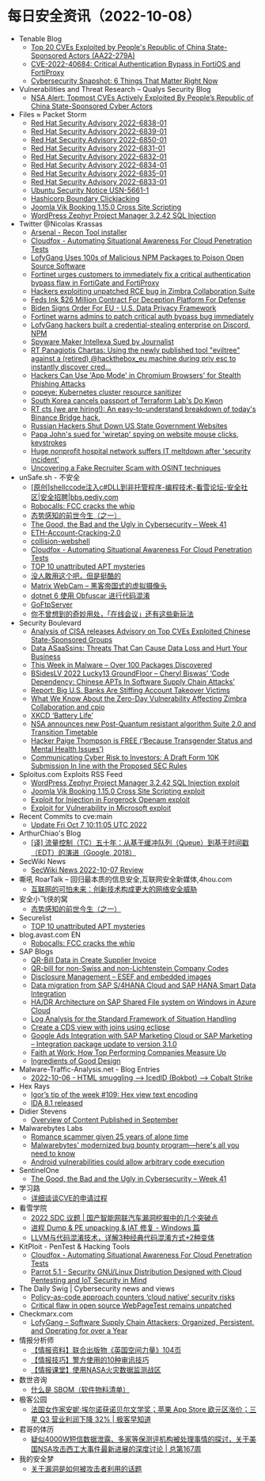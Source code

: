 # 每日安全资讯（2022-10-08）

- Tenable Blog
  - [Top 20 CVEs Exploited by People's Republic of China State-Sponsored Actors (AA22-279A)](https://www.tenable.com/blog/cisa-top-20-cves-exploited-peoples-republic-of-china-state-sponsored-actors-aa22-279a)
  - [CVE-2022-40684: Critical Authentication Bypass in FortiOS and FortiProxy](https://www.tenable.com/blog/cve-2022-40684-critical-authentication-bypass-in-fortios-and-fortiproxy)
  - [Cybersecurity Snapshot: 6 Things That Matter Right Now](https://www.tenable.com/blog/cybersecurity-snapshot-6-things-that-matter-right-now-oct-7)
- Vulnerabilities and Threat Research – Qualys Security Blog
  - [NSA Alert: Topmost CVEs Actively Exploited By People’s Republic of China State-Sponsored Cyber Actors](https://blog.qualys.com/category/vulnerabilities-threat-research)
- Files ≈ Packet Storm
  - [Red Hat Security Advisory 2022-6838-01](https://packetstormsecurity.com/files/168663/RHSA-2022-6838-01.txt)
  - [Red Hat Security Advisory 2022-6839-01](https://packetstormsecurity.com/files/168662/RHSA-2022-6839-01.txt)
  - [Red Hat Security Advisory 2022-6850-01](https://packetstormsecurity.com/files/168661/RHSA-2022-6850-01.txt)
  - [Red Hat Security Advisory 2022-6831-01](https://packetstormsecurity.com/files/168660/RHSA-2022-6831-01.txt)
  - [Red Hat Security Advisory 2022-6832-01](https://packetstormsecurity.com/files/168659/RHSA-2022-6832-01.txt)
  - [Red Hat Security Advisory 2022-6834-01](https://packetstormsecurity.com/files/168658/RHSA-2022-6834-01.txt)
  - [Red Hat Security Advisory 2022-6835-01](https://packetstormsecurity.com/files/168657/RHSA-2022-6835-01.txt)
  - [Red Hat Security Advisory 2022-6833-01](https://packetstormsecurity.com/files/168656/RHSA-2022-6833-01.txt)
  - [Ubuntu Security Notice USN-5661-1](https://packetstormsecurity.com/files/168655/USN-5661-1.txt)
  - [Hashicorp Boundary Clickjacking](https://packetstormsecurity.com/files/168654/hashicorpboundary-clickjack.txt)
  - [Joomla Vik Booking 1.15.0 Cross Site Scripting](https://packetstormsecurity.com/files/168653/joomlavikbooking1150-xss.txt)
  - [WordPress Zephyr Project Manager 3.2.42 SQL Injection](https://packetstormsecurity.com/files/168652/wpzephyrpm3242-sql.txt)
- Twitter @Nicolas Krassas
  - [Arsenal - Recon Tool installer](https://twitter.com/Dinosn/status/1578436925543034880)
  - [Cloudfox - Automating Situational Awareness For Cloud Penetration Tests](https://twitter.com/Dinosn/status/1578429293784227847)
  - [LofyGang Uses 100s of Malicious NPM Packages to Poison Open Source Software](https://twitter.com/Dinosn/status/1578423205311963136)
  - [Fortinet urges customers to immediately fix a critical authentication bypass flaw in FortiGate and FortiProxy](https://twitter.com/Dinosn/status/1578399342032977921)
  - [Hackers exploiting unpatched RCE bug in Zimbra Collaboration Suite](https://twitter.com/Dinosn/status/1578399315642425346)
  - [Feds Ink $26 Million Contract For Deception Platform For Defense](https://twitter.com/Dinosn/status/1578399260512583680)
  - [Biden Signs Order For EU - U.S. Data Privacy Framework](https://twitter.com/Dinosn/status/1578399196658425863)
  - [Fortinet warns admins to patch critical auth bypass bug immediately](https://twitter.com/Dinosn/status/1578377124871815172)
  - [LofyGang hackers built a credential-stealing enterprise on Discord, NPM](https://twitter.com/Dinosn/status/1578376991107153920)
  - [Spyware Maker Intellexa Sued by Journalist](https://twitter.com/Dinosn/status/1578350946492436482)
  - [RT Panagiotis Chartas: Using the newly published tool "eviltree" against a (retired) @hackthebox_eu machine during priv esc to instantly discover cred...](https://twitter.com/t3l3machus/status/1578338978738020352)
  - [Hackers Can Use 'App Mode' in Chromium Browsers' for Stealth Phishing Attacks](https://twitter.com/Dinosn/status/1578336995226841089)
  - [popeye: Kubernetes cluster resource sanitizer](https://twitter.com/Dinosn/status/1578302529326448640)
  - [South Korea cancels passport of Terraform Lab's Do Kwon](https://twitter.com/Dinosn/status/1578302487097810944)
  - [RT cts (we are hiring!): An easy-to-understand breakdown of today's Binance Bridge hack.](https://twitter.com/gf_256/status/1578258553357275136)
  - [Russian Hackers Shut Down US State Government Websites](https://twitter.com/Dinosn/status/1578253324549124096)
  - [Papa John's sued for 'wiretap' spying on website mouse clicks, keystrokes](https://twitter.com/Dinosn/status/1578253278168551424)
  - [Huge nonprofit hospital network suffers IT meltdown after 'security incident'](https://twitter.com/Dinosn/status/1578252783760936962)
  - [Uncovering a Fake Recruiter Scam with OSINT techniques](https://twitter.com/Dinosn/status/1578252736302264326)
- unSafe.sh - 不安全
  - [[原创]shellccode注入c#DLL到非托管程序-编程技术-看雪论坛-安全社区|安全招聘|bbs.pediy.com](https://buaq.net/go-129554.html)
  - [Robocalls: FCC cracks the whip](https://buaq.net/go-129555.html)
  - [态势感知的前世今生（之一）](https://buaq.net/go-129544.html)
  - [The Good, the Bad and the Ugly in Cybersecurity – Week 41](https://buaq.net/go-129545.html)
  - [ETH-Account-Cracking-2.0](https://buaq.net/go-129552.html)
  - [collision-webshell](https://buaq.net/go-129553.html)
  - [Cloudfox - Automating Situational Awareness For Cloud Penetration Tests](https://buaq.net/go-129546.html)
  - [TOP 10 unattributed APT mysteries](https://buaq.net/go-129541.html)
  - [没人敢用这个吧，但是挺酷的](https://buaq.net/go-129571.html)
  - [Matrix WebCam – 黑客帝国式的虚拟摄像头](https://buaq.net/go-129533.html)
  - [dotnet 6 使用 Obfuscar 进行代码混淆](https://buaq.net/go-129531.html)
  - [GoFtpServer](https://buaq.net/go-129536.html)
  - [你不曾想到的奇妙用处，「在线会议」还有这些新玩法](https://buaq.net/go-129532.html)
- Security Boulevard
  - [Analysis of CISA releases Advisory on Top CVEs Exploited Chinese State-Sponsored Groups](https://securityboulevard.com/2022/10/analysis-of-cisa-releases-advisory-on-top-cves-exploited-chinese-state-sponsored-groups/)
  - [Data ASaaSsins: Threats That Can Cause Data Loss and Hurt Your Business](https://securityboulevard.com/2022/10/data-asaassins-threats-that-can-cause-data-loss-and-hurt-your-business/)
  - [This Week in Malware – Over 100 Packages Discovered](https://securityboulevard.com/2022/10/this-week-in-malware-over-100-packages-discovered/)
  - [BSidesLV 2022 Lucky13 GroundFloor – Cheryl Biswas’ ‘Code Dependency: Chinese APTs In Software Supply Chain Attacks’](https://securityboulevard.com/2022/10/bsideslv-2022-lucky13-groundfloor-cheryl-biswas-code-dependency-chinese-apts-in-software-supply-chain-attacks/)
  - [Report: Big U.S. Banks Are Stiffing Account Takeover Victims](https://securityboulevard.com/2022/10/report-big-u-s-banks-are-stiffing-account-takeover-victims/)
  - [What We Know About the Zero-Day Vulnerability Affecting Zimbra Collaboration and cpio](https://securityboulevard.com/2022/10/what-we-know-about-the-zero-day-vulnerability-affecting-zimbra-collaboration-and-cpio/)
  - [XKCD ‘Battery Life’](https://securityboulevard.com/2022/10/xkcd-battery-life/)
  - [NSA announces new Post-Quantum resistant algorithm Suite 2.0 and Transition Timetable](https://securityboulevard.com/2022/10/nsa-announces-new-post-quantum-resistant-algorithm-suite-2-0-and-transition-timetable/)
  - [Hacker Paige Thompson is FREE (‘Because Transgender Status and Mental Health Issues’)](https://securityboulevard.com/2022/10/paige-thompson-free-transgender-mental-health-richixbw/)
  - [Communicating Cyber Risk to Investors: A Draft Form 10K Submission In line with the Proposed SEC Rules](https://securityboulevard.com/2022/10/communicating-cyber-risk-to-investors-a-draft-form-10k-submission-in-line-with-the-proposed-sec-rules/)
- Sploitus.com Exploits RSS Feed
  - [WordPress Zephyr Project Manager 3.2.42 SQL Injection exploit](https://sploitus.com/exploit?id=PACKETSTORM:168652&utm_source=rss&utm_medium=rss)
  - [Joomla Vik Booking 1.15.0 Cross Site Scripting exploit](https://sploitus.com/exploit?id=PACKETSTORM:168653&utm_source=rss&utm_medium=rss)
  - [Exploit for Injection in Forgerock Openam exploit](https://sploitus.com/exploit?id=247D8848-0864-5E40-BB19-1B04B408E896&utm_source=rss&utm_medium=rss)
  - [Exploit for Vulnerability in Microsoft exploit](https://sploitus.com/exploit?id=940BBB90-C055-5DBF-9C23-3CC67D2D239E&utm_source=rss&utm_medium=rss)
- Recent Commits to cve:main
  - [Update Fri Oct  7 10:11:05 UTC 2022](https://github.com/trickest/cve/commit/08ec09de09a68d252c0d39f9214e5e614d7a765f)
- ArthurChiao's Blog
  - [[译] 流量控制（TC）五十年：从基于缓冲队列（Queue）到基于时间戳（EDT）的演进（Google, 2018）](https://arthurchiao.github.io/blog/traffic-control-from-queue-to-edt-zh/)
- SecWiki News
  - [SecWiki News 2022-10-07 Review](http://www.sec-wiki.com/?2022-10-07)
- 嘶吼 RoarTalk – 回归最本质的信息安全,互联网安全新媒体,4hou.com
  - [互联网的可怕未来：创新技术构成更大的网络安全威胁](https://www.4hou.com/posts/JX2D)
- 安全小飞侠的窝
  - [态势感知的前世今生（之一）](http://avfisher.win/archives/1355)
- Securelist
  - [TOP 10 unattributed APT mysteries](https://securelist.com/top-10-unattributed-apt-mysteries/107676/)
- blog.avast.com EN
  - [Robocalls: FCC cracks the whip](https://blog.avast.com/fcc-carriers-robocalls)
- SAP Blogs
  - [QR-Bill Data in Create Supplier Invoice](https://blogs.sap.com/2022/10/07/qr-bill-data-in-create-supplier-invoice/)
  - [QR-bill for non-Swiss and non-Lichtenstein Company Codes](https://blogs.sap.com/2022/10/07/qr-bill-for-non-swiss-and-non-lichtenstein-company-codes/)
  - [Disclosure Management – ESEF and embedded images](https://blogs.sap.com/2022/10/07/disclosure-management-esef-and-embedded-images/)
  - [Data migration from SAP S/4HANA Cloud and SAP HANA Smart Data Integration](https://blogs.sap.com/2022/10/07/data-migration-from-sap-s-4hana-cloud-and-sap-hana-smart-data-integration/)
  - [HA/DR Architecture on SAP Shared File system on Windows in Azure Cloud](https://blogs.sap.com/2022/10/07/ha-dr-architecture-on-sap-shared-file-system-on-windows-in-azure-cloud/)
  - [Log Analysis for the Standard Framework of Situation Handling](https://blogs.sap.com/2022/10/07/log-analysis-for-the-standard-framework-of-situation-handling/)
  - [Create a CDS view with joins using eclipse](https://blogs.sap.com/2022/10/07/create-a-cds-view-with-joins-using-eclipse/)
  - [Google Ads Integration with SAP Marketing Cloud or SAP Marketing – Integration package update to version 3.1.0](https://blogs.sap.com/2022/10/07/google-ads-integration-with-sap-marketing-cloud-or-sap-marketing-integration-package-update-to-version-3.1.0/)
  - [Faith at Work: How Top Performing Companies Measure Up](https://blogs.sap.com/2022/10/07/faith-at-work-how-top-performing-companies-measure-up/)
  - [Ingredients of Good Design](https://blogs.sap.com/2022/10/07/ingredients-of-good-design/)
- Malware-Traffic-Analysis.net - Blog Entries
  - [2022-10-06 - HTML smuggling --> IcedID (Bokbot) --> Cobalt Strike](https://www.malware-traffic-analysis.net/2022/10/06/index.html)
- Hex Rays
  - [Igor’s tip of the week #109:  Hex view text encoding](https://hex-rays.com/blog/igors-tip-of-the-week-109-hex-view-text-encoding/)
  - [IDA 8.1 released](https://hex-rays.com/blog/ida-8-1-released/)
- Didier Stevens
  - [Overview of Content Published in September](https://blog.didierstevens.com/2022/10/07/overview-of-content-published-in-september-6/)
- Malwarebytes Labs
  - [Romance scammer given 25 years of alone time](https://www.malwarebytes.com/blog/news/2022/10/romance-and-business-email-compromise-scammer-given-25-years-of-alone-time)
  - [Malwarebytes' modernized bug bounty program—here's all you need to know](https://www.malwarebytes.com/blog/business/2022/10/malwarebytes-bugbounty-modernized-why-how-where)
  - [Android vulnerabilities could allow arbitrary code execution](https://www.malwarebytes.com/blog/news/2022/10/vulnerabilities-in-google-android-could-allow-for-arbitrary-code-execution)
- SentinelOne
  - [The Good, the Bad and the Ugly in Cybersecurity – Week 41](https://www.sentinelone.com/blog/the-good-the-bad-and-the-ugly-in-cybersecurity-week-41-4/)
- 学习路
  - [详细谈谈CVE的申请过程](https://4ra1n.love/post/kW122qsMs/)
- 看雪学院
  - [2022 SDC 议题 | 国产智能网联汽车漏洞挖掘中的几个突破点](https://mp.weixin.qq.com/s?__biz=MjM5NTc2MDYxMw==&mid=2458473853&idx=1&sn=cc6c0e7d75f02b4b34edad2bd0525349&chksm=b18e65f786f9ece19e09b9e261ff88f235ba67ffb4045b5e66669bcdc70a6ca550edd5e96ba9&scene=58&subscene=0#rd)
  - [进程 Dump & PE unpacking & IAT 修复 - Windows 篇](https://mp.weixin.qq.com/s?__biz=MjM5NTc2MDYxMw==&mid=2458473853&idx=2&sn=8fd4d2448cc087a58348422ec5c8e04b&chksm=b18e65f786f9ece1d9240bff1ebf9bc5bb25edabf0237ccfabe07642e94ea288b10c5f73b10d&scene=58&subscene=0#rd)
  - [LLVM与代码混淆技术，详解3种经典代码混淆方式+2种变体](https://mp.weixin.qq.com/s?__biz=MjM5NTc2MDYxMw==&mid=2458473853&idx=3&sn=1536601278788f3efd02ebffbae46098&chksm=b18e65f786f9ece1cf051db536f70c45e6782d4d8019008c529b6ae25fc62849f688c5eac603&scene=58&subscene=0#rd)
- KitPloit - PenTest & Hacking Tools
  - [Cloudfox - Automating Situational Awareness For Cloud Penetration Tests](http://www.kitploit.com/2022/10/cloudfox-automating-situational.html)
  - [Parrot 5.1 - Security GNU/Linux Distribution Designed with Cloud Pentesting and IoT Security in Mind](http://www.kitploit.com/2022/10/parrot-51-security-gnulinux.html)
- The Daily Swig | Cybersecurity news and views
  - [Policy-as-code approach counters ‘cloud native’ security risks](https://portswigger.net/daily-swig/policy-as-code-approach-counters-cloud-native-security-risks)
  - [Critical flaw in open source WebPageTest remains unpatched](https://portswigger.net/daily-swig/critical-flaw-in-open-source-webpagetest-remains-unpatched)
- Checkmarx.com
  - [LofyGang – Software Supply Chain Attackers; Organized, Persistent, and Operating for over a Year](https://checkmarx.com/blog/lofygang-software-supply-chain-attackers-organized-persistent-and-operating-for-over-a-year/)
- 情报分析师
  - [【情报资料】联合出版物《英国空间力量》104页](https://mp.weixin.qq.com/s?__biz=MzA3Mjc1MTkwOA==&mid=2650518120&idx=1&sn=cb92f6694c83bcb2b9c270f683e8da43&chksm=87169c23b061153534a0f5cd06aa2b606b35890cb4d11d00eea51a03c0c1c351277ea5b6b96e&scene=58&subscene=0#rd)
  - [【情报技巧】警方使用的10种审讯技巧](https://mp.weixin.qq.com/s?__biz=MzA3Mjc1MTkwOA==&mid=2650518120&idx=2&sn=a5806969493989eb77f3e4576fc8d17e&chksm=87169c23b0611535f2e393c9b445ebfc2d0e9b1e1c663014dcdd9ed68a7f70f1a048a6a027e0&scene=58&subscene=0#rd)
  - [【情报课堂】使用NASA火灾数据监测战区](https://mp.weixin.qq.com/s?__biz=MzA3Mjc1MTkwOA==&mid=2650518120&idx=3&sn=25b291c2ac9d694dca76d9bc43a6515e&chksm=87169c23b0611535c979e5dbd48d752918a2a75e2a2ee27ff840c1280e2fe8ebc84c0cd593e1&scene=58&subscene=0#rd)
- 数世咨询
  - [什么是 SBOM（软件物料清单）](https://mp.weixin.qq.com/s?__biz=MzkxNzA3MTgyNg==&mid=2247495608&idx=1&sn=98bde2942729a0bf93fb3da828ae8eb9&chksm=c1449d05f633141305c9dab89b0bfea72116e3cb2170e9b97a5cca5261fe08b6694b27b58cc7&scene=58&subscene=0#rd)
- 极客公园
  - [法国女作家安妮·埃尔诺获诺贝尔文学奖；苹果 App Store 欧元区涨价；三星 Q3 营业利润下降 32% | 极客早知道](https://mp.weixin.qq.com/s?__biz=MTMwNDMwODQ0MQ==&mid=2652969577&idx=1&sn=cdcfa98b57870df5a203e3fbe5c7939d&chksm=7e5467df4923eec93ee9c2e83cafc22147cab07b50a78466b71efe27ef8f31830bddf10c7cf6&scene=58&subscene=0#rd)
- 君哥的体历
  - [疑似4000W短信数据泄露、多家等保测评机构被处理事情的探讨，关于美国NSA攻击西工大事件最新进展的深度讨论 | 总第167周](https://mp.weixin.qq.com/s?__biz=MzI2MjQ1NTA4MA==&mid=2247488923&idx=1&sn=6a6aeca4a8203e2f7929d606ebbb226f&chksm=ea4bbfdcdd3c36cae179f806768b49c4c28c7867b5b14d165d99d6a4d615d483519e06957e30&scene=58&subscene=0#rd)
- 我的安全梦
  - [关于漏洞是如何被攻击者利用的话题](https://mp.weixin.qq.com/s?__biz=MzU3NDY1NTYyOQ==&mid=2247485384&idx=1&sn=4980e406a1a4af62d67dfc46bccbd70a&chksm=fd2e5a2aca59d33c98fe0836d9c17cae12f728ef127472bc560107292a82223d9a2f6905f778&scene=58&subscene=0#rd)
